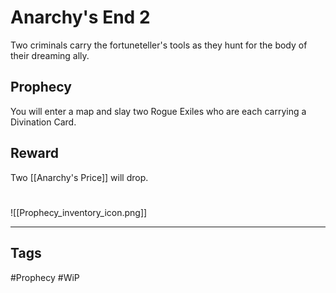 # Anarchy's End 2
Two criminals carry the fortuneteller's tools as they hunt for the body of their dreaming ally.
## Prophecy
You will enter a map and slay two Rogue Exiles who are each carrying a Divination Card.
## Reward
Two [[Anarchy's Price]] will drop. 

#
![[Prophecy_inventory_icon.png]]

---
## Tags
#Prophecy
#WiP 